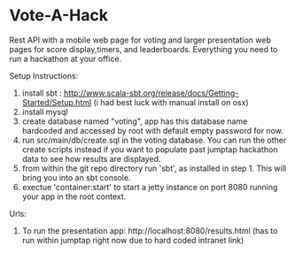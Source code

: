 Vote-A-Hack
=========

Rest API with a mobile web page for voting and larger presentation web pages for score display,timers, and leaderboards. Everything 
you need to run a hackathon at your office.

Setup Instructions:
1. install sbt : http://www.scala-sbt.org/release/docs/Getting-Started/Setup.html (i had best luck with manual install on osx)
2. install mysql
3. create database named "voting", app has this database name hardcoded and accessed by root with default empty password for now.
4. run src/main/db/create.sql in the voting database. You can run the other create scripts instead if you want to populate past jumptap hackathon data to see how results are displayed.
5. from within the git repo directory run 'sbt', as installed in step 1. This will bring you into an sbt console.
6. exectue 'container:start' to start a jetty instance on port 8080 running your app in the root context.

Urls:
1. To run the presentation app: http://localhost:8080/results.html  (has to run within jumptap right now due to hard coded intranet link)
